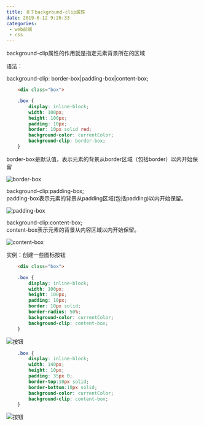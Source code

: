 ```yaml
---
title: 关于background-clip属性
date: 2019-6-12 9:26:33
categories: 
 - web前端
 - css
---
```


background-clip属性的作用就是指定元素背景所在的区域

语法：

background-clip: border-box|padding-box|content-box;
```html
    <div class="box">
```
```css
	.box {
		display: inline-block;
		width: 100px;
		height: 100px;
		padding: 10px;
		border: 10px solid red;
		background-color: currentColor;
		background-clip: border-box;
	}
```
border-box是默认值，表示元素的背景从border区域（包括border）以内开始保留
<!--more-->
![border-box](http://qiniu.xiaoxilao.com/b_20190202_1.png "border-box") 

background-clip:padding-box;  
padding-box表示元素的背景从padding区域(包括padding)以内开始保留。

![padding-box](http://qiniu.xiaoxilao.com/b_20190202_2.png "padding-box")   

background-clip:content-box;  
content-box表示元素的背景从内容区域以内开始保留。  

![content-box](http://qiniu.xiaoxilao.com/b_20190202_3.png "content-box") 

实例：创建一些图标按钮  
```html
    <div class="box"> 
```
```css
    .box {
		display: inline-block;
		width: 100px;
		height: 100px;
		padding: 10px;
		border: 10px solid;
		border-radius: 50%;
		background-color: currentColor;
		background-clip: content-box;
	}
```
![按钮](http://qiniu.xiaoxilao.com/b_20190202_4.png "按钮")  
```css
	.box {
		display: inline-block;
		width: 140px;
		height: 10px;
		padding: 35px 0;
		border-top:10px solid;
		border-bottom:10px solid;
		background-color: currentColor;
		background-clip: content-box;
	}
```
![按钮](http://qiniu.xiaoxilao.com/b_20190202_5.png "按钮")  

